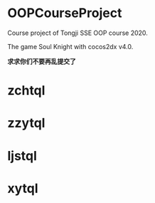 # OOPCourseProject
Course project of Tongji SSE OOP course 2020.

The game Soul Knight with cocos2dx v4.0.

**求求你们不要再乱提交了**


# zchtql
# zzytql
# ljstql
# xytql
